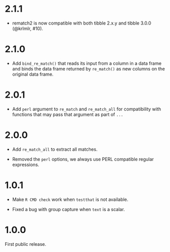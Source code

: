 
# 2.1.1

* rematch2 is now compatible with both tibble 2.x.y and tibble 3.0.0
  (@krlmlr, #10).

# 2.1.0

* Add `bind_re_match()` that reads its input from a column in a data frame
  and binds the data frame returned by `re_match()` as new columns on the
  original data frame.

# 2.0.1

* Add `perl` argument to `re_match` and `re_match_all` for compatibility
  with functions that may pass that argument as part of `...`

# 2.0.0

* Add `re_match_all` to extract all matches.

* Removed the `perl` options, we always use PERL compatible regular
  expressions.

# 1.0.1

* Make `R CMD check` work when `testthat` is not available.

* Fixed a bug with group capture when `text` is a scalar.

# 1.0.0

First public release.
